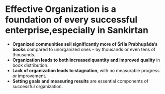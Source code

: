 # Effective Organization is a foundation of every successful enterprise,especially in Sankirtan

* **Organized communities sell significantly more of Śrīla Prabhupāda’s books** compared to unorganized ones – by thousands or even tens of thousands.
* **Organization leads to both increased quantity and improved quality** in book distribution.
* **Lack of organization leads to stagnation**, with no measurable progress or improvement.
* **Setting goals and measuring results** are essential components of successful organization.

### &#x20;
